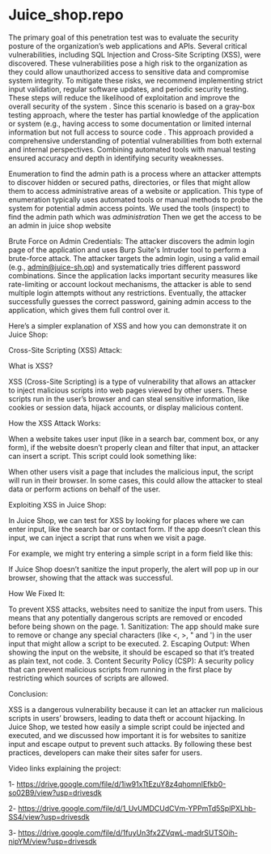 # Juice_shop.repo
The primary goal of this penetration test was to evaluate the security posture of the organization’s web applications and APIs. Several critical vulnerabilities, including SQL Injection and Cross-Site Scripting (XSS), were discovered. These vulnerabilities pose a high risk to the organization as they could allow unauthorized access to sensitive data and compromise system integrity.
To mitigate these risks, we recommend implementing strict input validation, regular software updates, and periodic security testing. These steps will reduce the likelihood of exploitation and improve the overall security of the system . Since this scenario is based on a gray-box testing approach, where the tester has partial knowledge of the application or system (e.g., having access to some documentation or limited internal information but not full access to  source code . 
This approach provided a comprehensive understanding of potential vulnerabilities from both external and internal perspectives.
Combining automated tools with manual testing ensured accuracy and depth in identifying security weaknesses.


Enumeration to find the admin path is a process where an attacker attempts to discover hidden or secured paths, directories, or files that might allow them to access administrative areas of a website or application. This type of enumeration typically uses automated tools or manual methods to probe the system for potential admin access points. We used the tools (inspect) to find the admin path which was *administration* 
Then we get the access to be an admin in juice shop website



Brute Force on Admin Credentials:
The attacker discovers the admin login page of the application and uses Burp Suite's Intruder tool to perform a brute-force attack. The attacker targets the admin login, using a valid email (e.g., admin@juice-sh.op) and systematically tries different password combinations. Since the application lacks important security measures like rate-limiting or account lockout mechanisms, the attacker is able to send multiple login attempts without any restrictions. Eventually, the attacker successfully guesses the correct password, gaining admin access to the application, which gives them full control over it.


Here’s a simpler explanation of XSS and how you can demonstrate it on Juice Shop:

Cross-Site Scripting (XSS) Attack:

What is XSS?

XSS (Cross-Site Scripting) is a type of vulnerability that allows an attacker to inject malicious scripts into web pages viewed by other users. These scripts run in the user’s browser and can steal sensitive information, like cookies or session data, hijack accounts, or display malicious content.

How the XSS Attack Works:

When a website takes user input (like in a search bar, comment box, or any form), if the website doesn’t properly clean and filter that input, an attacker can insert a script. This script could look something like:

<script>alert('XSS Attack');</script>

When other users visit a page that includes the malicious input, the script will run in their browser. In some cases, this could allow the attacker to steal data or perform actions on behalf of the user.

Exploiting XSS in Juice Shop:

In Juice Shop, we can test for XSS by looking for places where we can enter input, like the search bar or contact form. If the app doesn’t clean this input, we can inject a script that runs when we visit a page.

For example, we might try entering a simple script in a form field like this:

<script>alert('XSS Test');</script>

If Juice Shop doesn’t sanitize the input properly, the alert will pop up in our browser, showing that the attack was successful.

How We Fixed It:

To prevent XSS attacks, websites need to sanitize the input from users. This means that any potentially dangerous scripts are removed or encoded before being shown on the page.
	1.	Sanitization: The app should make sure to remove or change any special characters (like <, >, " and ') in the user input that might allow a script to be executed.
	2.	Escaping Output: When showing the input on the website, it should be escaped so that it’s treated as plain text, not code.
	3.	Content Security Policy (CSP): A security policy that can prevent malicious scripts from running in the first place by restricting which sources of scripts are allowed.

Conclusion:

XSS is a dangerous vulnerability because it can let an attacker run malicious scripts in users’ browsers, leading to data theft or account hijacking. In Juice Shop, we tested how easily a simple script could be injected and executed, and we discussed how important it is for websites to sanitize input and escape output to prevent such attacks. By following these best practices, developers can make their sites safer for users.


Video links explaining the project:

1-
https://drive.google.com/file/d/1iw91xTtEzuY8z4qhomnIEfkb0-so02B9/view?usp=drivesdk

2-
https://drive.google.com/file/d/1_UvUMDCUdCVm-YPPmTd5SplPXLhb-SS4/view?usp=drivesdk

3-
https://drive.google.com/file/d/1fuyUn3fx2ZVqwL-madrSUTSOih-nipYM/view?usp=drivesdk

